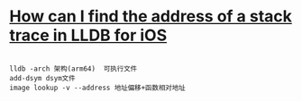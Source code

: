 # [How can I find the address of a stack trace in LLDB for iOS](https://stackoverflow.com/questions/18112842/how-can-i-find-the-address-of-a-stack-trace-in-lldb-for-ios)

```

lldb -arch 架构(arm64)  可执行文件
add-dsym dsym文件
image lookup -v --address 地址偏移+函数相对地址

```

